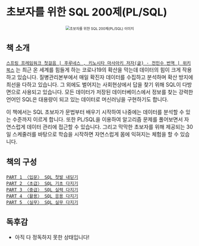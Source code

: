 # 초보자를 위한 SQL 200제(PL/SQL)


<div align="center">

<img src="https://contents.kyobobook.co.kr/sih/fit-in/458x0/pdt/9788956748504.jpg" alt="초보자를 위한 SQL 200제(PL/SQL) 이미지" style="zoom:67%;" />

</div>

## 책 소개

[`스프링 프레임워크 첫걸음 | 후루네스 , 키노시타 마사아키 저자(글) · 전민수 번역 | 위키북스`](https://product.kyobobook.co.kr/detail/S000061776792) 는 최근 온 세계를 힘들게 하는 코로나19의 확산을 막는데 데이터의 힘이 크게 작용하고 있습니다. 질병관리본부에서 매일 확진자 데이터를 수집하고 분석하며 확산 방지에 최선을 다하고 있습니다. 그 외에도 벌어지는 사회현상에서 답을 찾기 위해 SQL이 다방면으로 사용되고 있습니다. 모든 데이터가 저장된 데이터베이스에서 정보를 찾는 강력한 언어인 SQL은 대용량이 되고 있는 데이터로 머신러닝을 구현하기도 합니다.

이 책에서는 SQL 초보자가 문법부터 배우기 시작하여 나중에는 데이터를 분석할 수 있는 수준까지 이르게 합니다. 또한 PL/SQL을 이용하여 알고리즘 문제를 풀어보면서 자연스럽게 데이터 관리에 접근할 수 있습니다. 그리고 막막한 초보자를 위해 제공되는 30일 스케줄러를 바탕으로 학습을 시작하면 자연스럽게 몸에 익혀지는 체험을 할 수 있습니다.



## 책의 구성
[`PART 1 〈입문〉 SQL 첫발 내딛기`]() </br>
[`PART 2 〈초급〉 SQL 기초 다지기`]() </br>
[`PART 3 〈중급〉 SQL 실력 다지기`]() </br>
[`PART 4 〈활용〉 SQL 응용 다지기`]() </br>
[`PART 5 〈실무〉 SQL 실무 다지기`]() </br>


## 독후감

* 아직 다 정독하지 못한 상태입니다!













